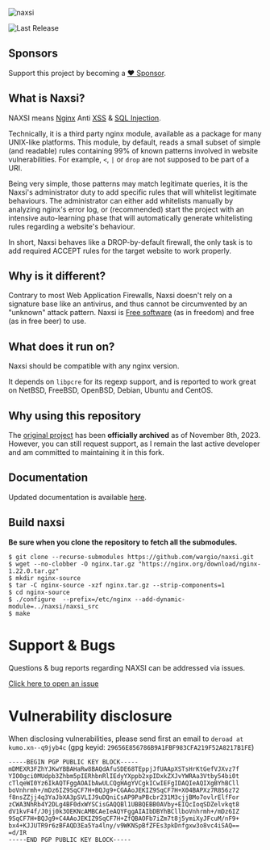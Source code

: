 ![naxsi](logo.png)

![Last Release](https://img.shields.io/github/v/release/wargio/naxsi)

## Sponsors

Support this project by becoming a [:heart: Sponsor](https://github.com/sponsors/wargio).

## What is Naxsi?

NAXSI means [Nginx](http://nginx.org/) Anti [XSS](https://www.owasp.org/index.php/Cross-site_Scripting_%28XSS%29) & [SQL Injection](https://www.owasp.org/index.php/SQL_injection). 

Technically, it is a third party nginx module, available as a package for
many UNIX-like platforms. This module, by default, reads a small subset of
simple (and readable) rules containing 99% of known patterns involved in
website vulnerabilities. For example, `<`, `|` or `drop` are not supposed
to be part of a URI.

Being very simple, those patterns may match legitimate queries, it is
the Naxsi's administrator duty to add specific rules that will whitelist
legitimate behaviours. The administrator can either add whitelists manually
by analyzing nginx's error log, or (recommended) start the project with an
intensive auto-learning phase that will automatically generate whitelisting
rules regarding a website's behaviour.

In short, Naxsi behaves like a DROP-by-default firewall, the only task
is to add required ACCEPT rules for the target website to work properly.

## Why is it different?

Contrary to most Web Application Firewalls, Naxsi doesn't rely on a
signature base like an antivirus, and thus cannot be circumvented by an
"unknown" attack pattern.
Naxsi is [Free software](https://www.gnu.org/licenses/gpl.html) (as in freedom)
and free (as in free beer) to use.

## What does it run on?
Naxsi should be compatible with any nginx version.

It depends on `libpcre` for its regexp support, and is reported to work great on NetBSD, FreeBSD, OpenBSD, Debian, Ubuntu and CentOS.

## Why using this repository

The [original project](https://github.com/nbs-system/naxsi) has been **officially archived** as of November 8th, 2023. However, you can still request support, as I remain the last active developer and am committed to maintaining it in this fork.

## Documentation

Updated documentation is available [here](https://wargio.github.io/naxsi/).

## Build naxsi

**Be sure when you clone the repository to fetch all the submodules.**

```
$ git clone --recurse-submodules https://github.com/wargio/naxsi.git
$ wget --no-clobber -O nginx.tar.gz "https://nginx.org/download/nginx-1.22.0.tar.gz"
$ mkdir nginx-source
$ tar -C nginx-source -xzf nginx.tar.gz --strip-components=1
$ cd nginx-source
$ ./configure  --prefix=/etc/nginx --add-dynamic-module=../naxsi/naxsi_src
$ make
```

# Support & Bugs

Questions & bug reports regarding NAXSI can be addressed via issues.

[Click here to open an issue](https://github.com/wargio/naxsi/issues/new)

# Vulnerability disclosure

When disclosing vulnerabilities, please send first an email to `deroad at kumo.xn--q9jyb4c` (gpg keyid: `29656E856786B9A1FBF983CFA219F52A8217B1FE`)

```
-----BEGIN PGP PUBLIC KEY BLOCK-----
mDMEXR3FZhYJKwYBBAHaRw8BAQdAfuSDE68TEppjJfUAApXSTsHrKtGefVJXvz7f
YIO0gci0MUdpb3Zhbm5pIERhbnRlIEdyYXppb2xpIDxkZXJvYWRAa3Vtby54bi0t
cTlqeWI0Yz6IkAQTFggAOAIbAwULCQgHAgYVCgkICwIEFgIDAQIeAQIXgBYhBCll
boVnhrmh+/mDz6IZ9SqCF7H+BQJg9+CGAAoJEKIZ9SqCF7H+X04BAPXz7R856z72
f8nsZZjj4q3YaJbXA3pSVLIJ9uDQniCsAP9PaPBcbr231M3cjjBMo7ovlrElfFor
zCWA3NhRb4Y2DLg4BF0dxWYSCisGAQQBl1UBBQEBB0AVby+EIQcIoqSDZelvkqt8
dV1kvF4f/J0jj0k3OEKNcAMBCAeIeAQYFggAIAIbDBYhBCllboVnhrmh+/mDz6IZ
9SqCF7H+BQJg9+C4AAoJEKIZ9SqCF7H+ZfQBAOFb7iZm7t8j5ymiXyJFcuM/nF9+
bx4+KJJUTR9r6zBFAQD3Ea5Ya4lny/v9WKNSpBfZFEs3pkDnfgxw3o8vc4iSAQ==
=d/IR
-----END PGP PUBLIC KEY BLOCK-----
```
